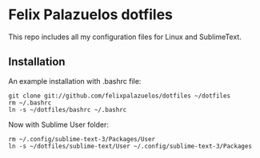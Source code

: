 Felix Palazuelos dotfiles
================================

This repo includes all my configuration files for Linux and SublimeText.


Installation
--------------------------------

An example installation with .bashrc file:

    git clone git://github.com/felixpalazuelos/dotfiles ~/dotfiles
    rm ~/.bashrc
    ln -s ~/dotfiles/bashrc ~/.bashrc

Now with Sublime User folder:

    rm ~/.config/sublime-text-3/Packages/User
    ln -s ~/dotfiles/sublime-text/User ~/.config/sublime-text-3/Packages
